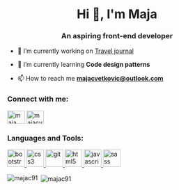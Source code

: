<h1 align="center">Hi 👋, I'm Maja</h1>
<h3 align="center">An aspiring front-end developer</h3>

- 🔭 I’m currently working on [Travel journal](https://github.com/majac91/Travel_journal)

- 🌱 I’m currently learning **Code design patterns**

- 📫 How to reach me **majacvetkovic@outlook.com**

<h3 align="left">Connect with me:</h3>
<p align="left">
<a href="https://www.facebook.com/maja.cvetkovic.91/" target="blank"><img align="center" src="https://cdn.jsdelivr.net/npm/simple-icons@3.0.1/icons/facebook.svg" alt="maja cvetkovic" height="30" width="40" /></a>
<a href="https://instagram.com/majacv_" target="blank"><img align="center" src="https://cdn.jsdelivr.net/npm/simple-icons@3.0.1/icons/instagram.svg" alt="majacv_" height="30" width="40" /></a>
</p>

<h3 align="left">Languages and Tools:</h3>
<p align="left"> <a href="https://getbootstrap.com" target="_blank"> <img src="https://devicons.github.io/devicon/devicon.git/icons/bootstrap/bootstrap-plain.svg" alt="bootstrap" width="40" height="40"/> </a> <a href="https://www.w3schools.com/css/" target="_blank"> <img src="https://devicons.github.io/devicon/devicon.git/icons/css3/css3-original-wordmark.svg" alt="css3" width="40" height="40"/> </a> <a href="https://git-scm.com/" target="_blank"> <img src="https://www.vectorlogo.zone/logos/git-scm/git-scm-icon.svg" alt="git" width="40" height="40"/> </a> <a href="https://www.w3.org/html/" target="_blank"> <img src="https://devicons.github.io/devicon/devicon.git/icons/html5/html5-original-wordmark.svg" alt="html5" width="40" height="40"/> </a> <a href="https://developer.mozilla.org/en-US/docs/Web/JavaScript" target="_blank"> <img src="https://devicons.github.io/devicon/devicon.git/icons/javascript/javascript-original.svg" alt="javascript" width="40" height="40"/> </a> <a href="https://sass-lang.com" target="_blank"> <img src="https://devicons.github.io/devicon/devicon.git/icons/sass/sass-original.svg" alt="sass" width="40" height="40"/> </a> </p>

<p><img align="left" src="https://github-readme-stats.vercel.app/api/top-langs?username=majac91&show_icons=true&locale=en&layout=compact" alt="majac91" /></p>

<p>&nbsp;<img align="center" src="https://github-readme-stats.vercel.app/api?username=majac91&show_icons=true&locale=en" alt="majac91" /></p>


